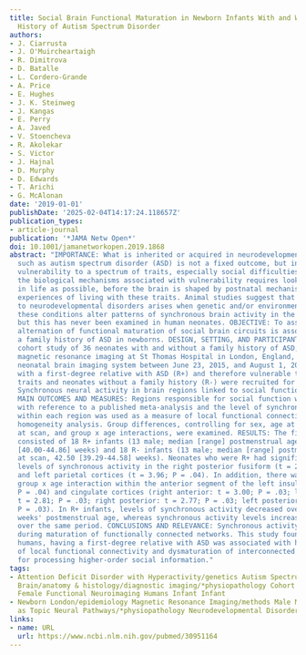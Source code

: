 ```yaml
---
title: Social Brain Functional Maturation in Newborn Infants With and Without a Family
  History of Autism Spectrum Disorder
authors:
- J. Ciarrusta
- J. O'Muircheartaigh
- R. Dimitrova
- D. Batalle
- L. Cordero-Grande
- A. Price
- E. Hughes
- J. K. Steinweg
- J. Kangas
- E. Perry
- A. Javed
- V. Stoencheva
- R. Akolekar
- S. Victor
- J. Hajnal
- D. Murphy
- D. Edwards
- T. Arichi
- G. McAlonan
date: '2019-01-01'
publishDate: '2025-02-04T14:17:24.118657Z'
publication_types:
- article-journal
publication: '*JAMA Netw Open*'
doi: 10.1001/jamanetworkopen.2019.1868
abstract: "IMPORTANCE: What is inherited or acquired in neurodevelopmental conditions
  such as autism spectrum disorder (ASD) is not a fixed outcome, but instead is a
  vulnerability to a spectrum of traits, especially social difficulties. Identifying
  the biological mechanisms associated with vulnerability requires looking as early
  in life as possible, before the brain is shaped by postnatal mechanisms and/or the
  experiences of living with these traits. Animal studies suggest that susceptibility
  to neurodevelopmental disorders arises when genetic and/or environmental risks for
  these conditions alter patterns of synchronous brain activity in the perinatal period,
  but this has never been examined in human neonates. OBJECTIVE: To assess whether
  alternation of functional maturation of social brain circuits is associated with
  a family history of ASD in newborns. DESIGN, SETTING, AND PARTICIPANTS: In this
  cohort study of 36 neonates with and without a family history of ASD, neonates underwent
  magnetic resonance imaging at St Thomas Hospital in London, England, using a dedicated
  neonatal brain imaging system between June 23, 2015, and August 1, 2018. Neonates
  with a first-degree relative with ASD (R+) and therefore vulnerable to autistic
  traits and neonates without a family history (R-) were recruited for the study.
  Synchronous neural activity in brain regions linked to social function was compared.
  MAIN OUTCOMES AND MEASURES: Regions responsible for social function were selected
  with reference to a published meta-analysis and the level of synchronous activity
  within each region was used as a measure of local functional connectivity in a regional
  homogeneity analysis. Group differences, controlling for sex, age at birth, age
  at scan, and group x age interactions, were examined. RESULTS: The final data set
  consisted of 18 R+ infants (13 male; median [range] postmenstrual age at scan, 42.93
  [40.00-44.86] weeks) and 18 R- infants (13 male; median [range] postmenstrual age
  at scan, 42.50 [39.29-44.58] weeks). Neonates who were R+ had significantly higher
  levels of synchronous activity in the right posterior fusiform (t = 2.48; P = .04)
  and left parietal cortices (t = 3.96; P = .04). In addition, there was a significant
  group x age interaction within the anterior segment of the left insula (t = 3.03;
  P = .04) and cingulate cortices (right anterior: t = 3.00; P = .03; left anterior:
  t = 2.81; P = .03; right posterior: t = 2.77; P = .03; left posterior: t = 2.55;
  P = .03). In R+ infants, levels of synchronous activity decreased over 39 to 45
  weeks' postmenstrual age, whereas synchronous activity levels increased in R- infants
  over the same period. CONCLUSIONS AND RELEVANCE: Synchronous activity is required
  during maturation of functionally connected networks. This study found that in newborn
  humans, having a first-degree relative with ASD was associated with higher levels
  of local functional connectivity and dysmaturation of interconnected regions responsible
  for processing higher-order social information."
tags:
- Attention Deficit Disorder with Hyperactivity/genetics Autism Spectrum Disorder/*genetics
  Brain/anatomy & histology/diagnostic imaging/*physiopathology Cohort Studies Environment
  Female Functional Neuroimaging Humans Infant Infant
- Newborn London/epidemiology Magnetic Resonance Imaging/methods Male Meta-Analysis
  as Topic Neural Pathways/*physiopathology Neurodevelopmental Disorders/epidemiology/*genetics
links:
- name: URL
  url: https://www.ncbi.nlm.nih.gov/pubmed/30951164
---
```

